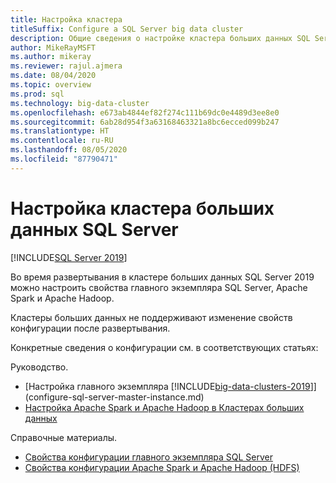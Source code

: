 ```yaml
---
title: Настройка кластера
titleSuffix: Configure a SQL Server big data cluster
description: Общие сведения о настройке кластера больших данных SQL Server
author: MikeRayMSFT
ms.author: mikeray
ms.reviewer: rajul.ajmera
ms.date: 08/04/2020
ms.topic: overview
ms.prod: sql
ms.technology: big-data-cluster
ms.openlocfilehash: e673ab4844ef82f274c111b69dc0e4489d3ee8e0
ms.sourcegitcommit: 6ab28d954f3a63168463321a8bc6ecced099b247
ms.translationtype: HT
ms.contentlocale: ru-RU
ms.lasthandoff: 08/05/2020
ms.locfileid: "87790471"
---
```

# <a name="configure-a-sql-server-big-data-cluster"></a>Настройка кластера больших данных SQL Server

[!INCLUDE[SQL Server 2019](../includes/applies-to-version/sqlserver2019.md)]

Во время развертывания в кластере больших данных SQL Server 2019 можно настроить свойства главного экземпляра SQL Server, Apache Spark и Apache Hadoop.

Кластеры больших данных не поддерживают изменение свойств конфигурации после развертывания.

Конкретные сведения о конфигурации см. в соответствующих статьях:

Руководство. 
- [Настройка главного экземпляра [!INCLUDE[big-data-clusters-2019](../includes/ssbigdataclusters-ss-nover.md)]](configure-sql-server-master-instance.md)
- [Настройка Apache Spark и Apache Hadoop в Кластерах больших данных](configure-spark-hdfs.md)

Справочные материалы. 
- [Свойства конфигурации главного экземпляра SQL Server](reference-config-master-instance.md)
- [Свойства конфигурации Apache Spark и Apache Hadoop (HDFS)](reference-config-spark-hadoop.md)
